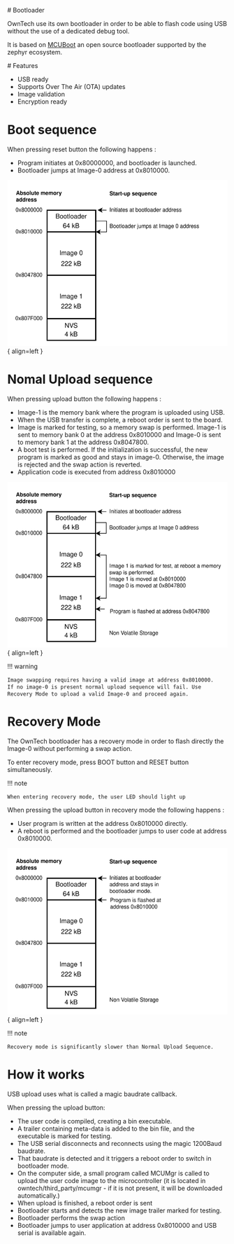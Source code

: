 
# Bootloader

OwnTech use its own bootloader in order to be able to flash code using USB without the use of a dedicated debug tool. 

It is based on [MCUBoot](https://docs.mcuboot.com/) an open source bootloader supported by the zephyr ecosystem. 

# Features

- USB ready
- Supports Over The Air (OTA) updates
- Image validation 
- Encryption ready

# Boot sequence

When pressing reset button the following happens : 

- Program initiates at 0x80000000, and bootloader is launched.
- Bootloader jumps at Image-0 address at 0x8010000. 

![Memory_map](bootloader_boot.drawio.svg){ align=left }


# Nomal Upload sequence

When pressing upload button the following happens : 

- Image-1 is the memory bank where the program is uploaded using USB. 
- When the USB transfer is complete, a reboot order is sent to the board. 
- Image is marked for testing, so a memory swap is performed. Image-1 is sent to memory bank 0 at the address 0x8010000 and Image-0 is sent to memory bank 1 at the address 0x8047800. 
- A boot test is performed. If the initialization is successful, the new program is marked as good and stays in image-0. Otherwise, the image is rejected and the swap action is reverted. 
- Application code is executed from address 0x8010000

![Memory_map](bootloader.drawio.svg){ align=left }

!!! warning

    Image swapping requires having a valid image at address 0x8010000. 
    If no image-0 is present normal upload sequence will fail. Use Recovery Mode to upload a valid Image-0 and proceed again.

# Recovery Mode 

The OwnTech bootloader has a recovery mode in order to flash directly the Image-0 without performing a swap action. 

To enter recovery mode, press BOOT button and RESET button simultaneously. 

!!! note
    
    When entering recovery mode, the user LED should light up

When pressing the upload button in recovery mode the following happens : 

- User program is written at the address 0x8010000 directly. 
- A reboot is performed and the bootloader jumps to user code at address 0x8010000.

![Memory_map](bootloader_recovery.drawio.svg){ align=left }

!!! note
    
    Recovery mode is significantly slower than Normal Upload Sequence.

# How it works

USB upload uses what is called a magic baudrate callback. 

When pressing the upload button:

- The user code is compiled, creating a bin executable.
- A trailer containing meta-data is added to the bin file, and the executable is marked for testing.  
- The USB serial disconnects and reconnects using the magic 1200Baud baudrate. 
- That baudrate is detected and it triggers a reboot order to switch in bootloader mode.
- On the computer side, a small program called MCUMgr is called to upload the user code image to the microcontroller (it is located in owntech/third_party/mcumgr - if it is not present, it will be downloaded automatically.)
- When upload is finished, a reboot order is sent
- Bootloader starts and detects the new image trailer marked for testing.
- Bootloader performs the swap action
- Bootloader jumps to user application at address 0x8010000 and USB serial is available again.